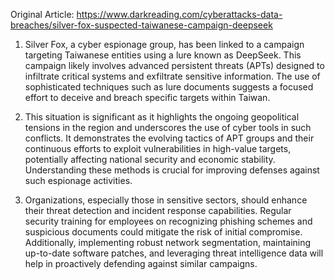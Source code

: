 Original Article: https://www.darkreading.com/cyberattacks-data-breaches/silver-fox-suspected-taiwanese-campaign-deepseek

1) Silver Fox, a cyber espionage group, has been linked to a campaign targeting Taiwanese entities using a lure known as DeepSeek. This campaign likely involves advanced persistent threats (APTs) designed to infiltrate critical systems and exfiltrate sensitive information. The use of sophisticated techniques such as lure documents suggests a focused effort to deceive and breach specific targets within Taiwan.

2) This situation is significant as it highlights the ongoing geopolitical tensions in the region and underscores the use of cyber tools in such conflicts. It demonstrates the evolving tactics of APT groups and their continuous efforts to exploit vulnerabilities in high-value targets, potentially affecting national security and economic stability. Understanding these methods is crucial for improving defenses against such espionage activities.

3) Organizations, especially those in sensitive sectors, should enhance their threat detection and incident response capabilities. Regular security training for employees on recognizing phishing schemes and suspicious documents could mitigate the risk of initial compromise. Additionally, implementing robust network segmentation, maintaining up-to-date software patches, and leveraging threat intelligence data will help in proactively defending against similar campaigns.